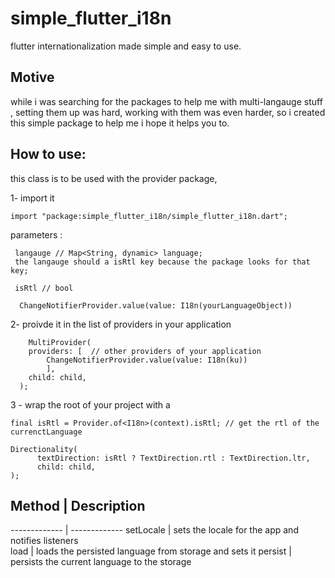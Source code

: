 # simple_flutter_i18n
flutter internationalization made simple and easy to use.

## Motive
while i was searching for the packages to help me with multi-langauge stuff , setting them up was hard, working with them was even harder, so i created this simple package to help me
i hope it helps you to.

## How to use: 
this class is to be used with the provider package,

1- import it
```
import "package:simple_flutter_i18n/simple_flutter_i18n.dart";
```

parameters : 
```
 langauge // Map<String, dynamic> language;
 the langauge should a isRtl key because the package looks for that key;

 isRtl // bool

  ChangeNotifierProvider.value(value: I18n(yourLanguageObject))
```

2- proivde it in the list of providers in your application

```
    MultiProvider(
    providers: [  // other providers of your application
        ChangeNotifierProvider.value(value: I18n(ku))
        ],
    child: child,
  );
```


3 - wrap the root of your project with a 

```
final isRtl = Provider.of<I18n>(context).isRtl; // get the rtl of the currenctLanguage

Directionality(
      textDirection: isRtl ? TextDirection.rtl : TextDirection.ltr,
      child: child,
);
```


## Method  | Description
------------- | -------------
setLocale | sets the locale for the app and notifies listeners   
load | loads the persisted language from storage and sets it
persist | persists the current language to the storage
